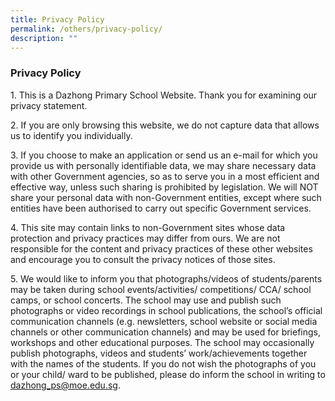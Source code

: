 ```yaml
---
title: Privacy Policy
permalink: /others/privacy-policy/
description: ""
---
```

### Privacy Policy

1\. This is a Dazhong Primary School Website. Thank you for examining our privacy statement.

  

2\. If you are only browsing this website, we do not capture data that allows us to identify you individually.

  

3\. If you choose to make an application or send us an e-mail for which you provide us with personally identifiable data, we may share necessary data with other Government agencies, so as to serve you in a most efficient and effective way, unless such sharing is prohibited by legislation. We will NOT share your personal data with non-Government entities, except where such entities have been authorised to carry out specific Government services.

  

4\. This site may contain links to non-Government sites whose data protection and privacy practices may differ from ours. We are not responsible for the content and privacy practices of these other websites and encourage you to consult the privacy notices of those sites.

  

5\. We would like to inform you that photographs/videos of students/parents may be taken during school events/activities/ competitions/ CCA/ school camps, or school concerts. The school may use and publish such photographs or video recordings in school publications, the school’s official communication channels (e.g. newsletters, school website or social media channels or other communication channels) and may be used for briefings, workshops and other educational purposes. The school may occasionally publish photographs, videos and students’ work/achievements together with the names of the students. If you do not wish the photographs of you or your child/ ward to be published, please do inform the school in writing to dazhong_ps@moe.edu.sg.